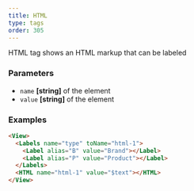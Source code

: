 ```yaml
---
title: HTML
type: tags
order: 305
---
```


HTML tag shows an HTML markup that can be labeled

### Parameters

-   `name` **[string]** of the element
-   `value` **[string]** of the element

### Examples

```html
<View>
  <Labels name="type" toName="html-1">
    <Label alias="B" value="Brand"></Label>
    <Label alias="P" value="Product"></Label>
  </Labels>
  <HTML name="html-1" value="$text"></HTML>
</View>
```
